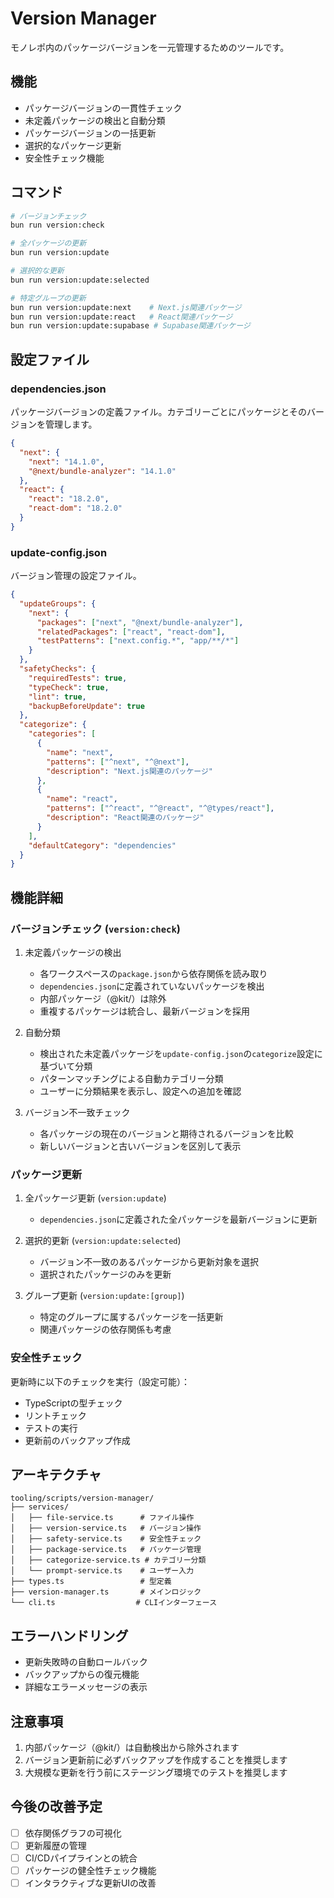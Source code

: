 # Version Manager

モノレポ内のパッケージバージョンを一元管理するためのツールです。

## 機能

- パッケージバージョンの一貫性チェック
- 未定義パッケージの検出と自動分類
- パッケージバージョンの一括更新
- 選択的なパッケージ更新
- 安全性チェック機能

## コマンド

```bash
# バージョンチェック
bun run version:check

# 全パッケージの更新
bun run version:update

# 選択的な更新
bun run version:update:selected

# 特定グループの更新
bun run version:update:next    # Next.js関連パッケージ
bun run version:update:react   # React関連パッケージ
bun run version:update:supabase # Supabase関連パッケージ
```

## 設定ファイル

### dependencies.json

パッケージバージョンの定義ファイル。カテゴリーごとにパッケージとそのバージョンを管理します。

```json
{
  "next": {
    "next": "14.1.0",
    "@next/bundle-analyzer": "14.1.0"
  },
  "react": {
    "react": "18.2.0",
    "react-dom": "18.2.0"
  }
}
```

### update-config.json

バージョン管理の設定ファイル。

```json
{
  "updateGroups": {
    "next": {
      "packages": ["next", "@next/bundle-analyzer"],
      "relatedPackages": ["react", "react-dom"],
      "testPatterns": ["next.config.*", "app/**/*"]
    }
  },
  "safetyChecks": {
    "requiredTests": true,
    "typeCheck": true,
    "lint": true,
    "backupBeforeUpdate": true
  },
  "categorize": {
    "categories": [
      {
        "name": "next",
        "patterns": ["^next", "^@next"],
        "description": "Next.js関連のパッケージ"
      },
      {
        "name": "react",
        "patterns": ["^react", "^@react", "^@types/react"],
        "description": "React関連のパッケージ"
      }
    ],
    "defaultCategory": "dependencies"
  }
}
```

## 機能詳細

### バージョンチェック (`version:check`)

1. 未定義パッケージの検出
   - 各ワークスペースの`package.json`から依存関係を読み取り
   - `dependencies.json`に定義されていないパッケージを検出
   - 内部パッケージ（@kit/）は除外
   - 重複するパッケージは統合し、最新バージョンを採用

2. 自動分類
   - 検出された未定義パッケージを`update-config.json`の`categorize`設定に基づいて分類
   - パターンマッチングによる自動カテゴリー分類
   - ユーザーに分類結果を表示し、設定への追加を確認

3. バージョン不一致チェック
   - 各パッケージの現在のバージョンと期待されるバージョンを比較
   - 新しいバージョンと古いバージョンを区別して表示

### パッケージ更新

1. 全パッケージ更新 (`version:update`)
   - `dependencies.json`に定義された全パッケージを最新バージョンに更新

2. 選択的更新 (`version:update:selected`)
   - バージョン不一致のあるパッケージから更新対象を選択
   - 選択されたパッケージのみを更新

3. グループ更新 (`version:update:[group]`)
   - 特定のグループに属するパッケージを一括更新
   - 関連パッケージの依存関係も考慮

### 安全性チェック

更新時に以下のチェックを実行（設定可能）：
- TypeScriptの型チェック
- リントチェック
- テストの実行
- 更新前のバックアップ作成

## アーキテクチャ

```
tooling/scripts/version-manager/
├── services/
│   ├── file-service.ts      # ファイル操作
│   ├── version-service.ts   # バージョン操作
│   ├── safety-service.ts    # 安全性チェック
│   ├── package-service.ts   # パッケージ管理
│   ├── categorize-service.ts # カテゴリー分類
│   └── prompt-service.ts    # ユーザー入力
├── types.ts                 # 型定義
├── version-manager.ts       # メインロジック
└── cli.ts                  # CLIインターフェース
```

## エラーハンドリング

- 更新失敗時の自動ロールバック
- バックアップからの復元機能
- 詳細なエラーメッセージの表示

## 注意事項

1. 内部パッケージ（@kit/）は自動検出から除外されます
2. バージョン更新前に必ずバックアップを作成することを推奨します
3. 大規模な更新を行う前にステージング環境でのテストを推奨します

## 今後の改善予定

- [ ] 依存関係グラフの可視化
- [ ] 更新履歴の管理
- [ ] CI/CDパイプラインとの統合
- [ ] パッケージの健全性チェック機能
- [ ] インタラクティブな更新UIの改善 